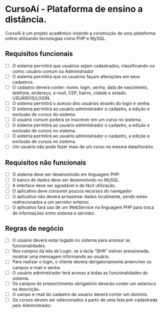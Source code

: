 # CursoAí - Plataforma de ensino a distância.
CursoAí é um projeto acadêmico visando a construção de uma plataforma online utilizando tecnologias como PHP e MySQL.

## Requisitos funcionais
 - [ ] O sistema permitirá que usuários sejam
 cadastrados, classificando-os como:
 usuário comum ou Administrador
 - [ ] O sistema permitirá que os usuários façam alterações em seus cadastros.
 - [ ] O cadastro deverá conter: nome, login, senha, data de nascimento, telefone,
endereço, e-mail, CEP, bairro, cidade e estado. USUÁRIOS/LOGIN.
 - [ ] O sistema permitirá o acesso dos usuários através do login e senha.
 - [ ] O sistema permitirá ao usuário
 administrador o cadastro, a edição e exclusão
de cursos do sistema.
 - [ ] O usuário comum poderá se inscrever em um curso no sistema.
 - [ ] O sistema permitirá ao usuário administrador o cadastro, a edição e exclusão
de cursos no sistema.
 - [ ] O sistema permitirá ao usuário administrador o cadastro, a edição e exclusão
de cursos no sistema.
 - [ ] Um usuário não pode fazer mais de um curso na mesma data/horário.

## Requisitos não funcionais
 - [ ] O sistema deve ser desenvolvido em linguagem PHP.
 - [ ] O banco de dados deve ser desenvolvido no MySQL.
 - [ ] A interface deve ser agradável e de fácil utilização.
 - [ ] O aplicativo deve consumir poucos recursos do navegador
 - [ ] O aplicativo não deverá armazenar dados localmente, sendo estes redirecionados a um
 servidor externo.
 - [ ] O aplicativo fará uso de um WebService na linguagem PHP para troca de informações entre sistema e servidor.

## Regras de negócio
 - [ ] O usuário deverá estar logado no sistema para acessar as funcionalidades.
 - [ ] Nos campos da tela de Login, se a tecla “Shift” estiver pressionada, mostrar uma mensagem informando ao usuário.
 - [ ] Para realizar o login, o cliente deverá obrigatoriamente preencher os campos
e-mail e senha.
 - [ ] O usuário administrador terá acesso a todas as funcionalidades do sistema.
 - [ ] Os campos de preenchimento obrigatório deverão conter um asterisco na descrição.
 - [ ] O campo e-mail do cadastro de usuário deverá conter um domínio.
 - [ ] Os cursos devem ser selecionados a partir de uma lista pré-cadastrada pelo Administrador.